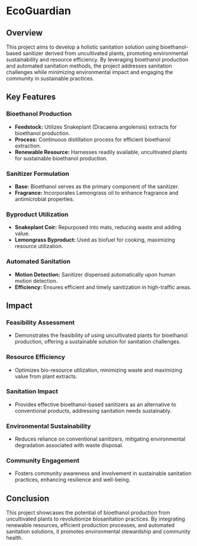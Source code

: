 # EcoGuardian

## Overview

This project aims to develop a holistic sanitation solution using bioethanol-based sanitizer derived from uncultivated plants, promoting environmental sustainability and resource efficiency. By leveraging bioethanol production and automated sanitation methods, the project addresses sanitation challenges while minimizing environmental impact and engaging the community in sustainable practices.

## Key Features

### Bioethanol Production

- **Feedstock:** Utilizes Snakeplant (Dracaena angolensis) extracts for bioethanol production.
- **Process:** Continuous distillation process for efficient bioethanol extraction.
- **Renewable Resource:** Harnesses readily available, uncultivated plants for sustainable bioethanol production.

### Sanitizer Formulation

- **Base:** Bioethanol serves as the primary component of the sanitizer.
- **Fragrance:** Incorporates Lemongrass oil to enhance fragrance and antimicrobial properties.

### Byproduct Utilization

- **Snakeplant Coir:** Repurposed into mats, reducing waste and adding value.
- **Lemongrass Byproduct:** Used as biofuel for cooking, maximizing resource utilization.

### Automated Sanitation

- **Motion Detection:** Sanitizer dispensed automatically upon human motion detection.
- **Efficiency:** Ensures efficient and timely sanitization in high-traffic areas.

## Impact

### Feasibility Assessment

- Demonstrates the feasibility of using uncultivated plants for bioethanol production, offering a sustainable solution for sanitation challenges.

### Resource Efficiency

- Optimizes bio-resource utilization, minimizing waste and maximizing value from plant extracts.

### Sanitation Impact

- Provides effective bioethanol-based sanitizers as an alternative to conventional products, addressing sanitation needs sustainably.

### Environmental Sustainability

- Reduces reliance on conventional sanitizers, mitigating environmental degradation associated with waste disposal.

### Community Engagement

- Fosters community awareness and involvement in sustainable sanitation practices, enhancing resilience and well-being.

## Conclusion

This project showcases the potential of bioethanol production from uncultivated plants to revolutionize biosanitation practices. By integrating renewable resources, efficient production processes, and automated sanitation solutions, it promotes environmental stewardship and community health.
